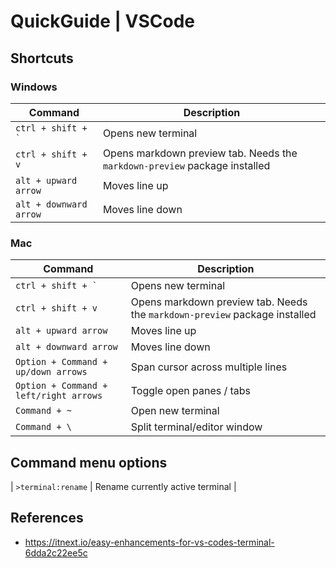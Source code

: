 # QuickGuide | VSCode

## Shortcuts

### Windows

| Command | Description |
| --- | --- |
| ``ctrl + shift + ` `` | Opens new terminal |
| `ctrl + shift + v` | Opens markdown preview tab. Needs the `markdown-preview` package installed |
| `alt + upward arrow` | Moves line up |
| `alt + downward arrow` | Moves line down |

### Mac

| Command | Description |
| --- | --- |
| ``ctrl + shift + ` `` | Opens new terminal |
| `ctrl + shift + v` | Opens markdown preview tab. Needs the `markdown-preview` package installed |
| `alt + upward arrow` | Moves line up |
| `alt + downward arrow` | Moves line down |
| `Option + Command + up/down arrows` | Span cursor across multiple lines |
| `Option + Command + left/right arrows` | Toggle open panes / tabs |
| `Command + ~` | Open new terminal |
| `Command + \` | Split terminal/editor window |

## Command menu options

| `>terminal:rename` | Rename currently active terminal |

## References

- <https://itnext.io/easy-enhancements-for-vs-codes-terminal-6dda2c22ee5c>